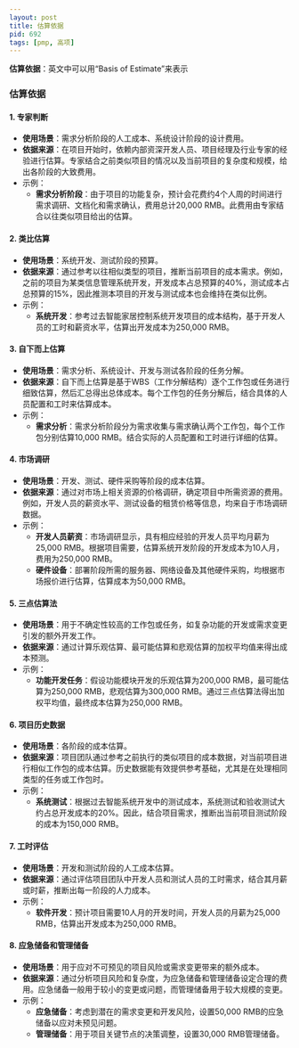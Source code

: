 ```yaml
---
layout: post
title: 估算依据
pid: 692
tags: [pmp, 高项]
---
```


**估算依据**：英文中可以用“Basis of Estimate”来表示

### **估算依据**

#### **1. 专家判断**

- **使用场景**：需求分析阶段的人工成本、系统设计阶段的设计费用。
- **依据来源**：在项目开始时，依赖内部资深开发人员、项目经理及行业专家的经验进行估算。专家结合之前类似项目的情况以及当前项目的复杂度和规模，给出各阶段的大致费用。
- 示例：
  - **需求分析阶段**：由于项目的功能复杂，预计会花费约4个人周的时间进行需求调研、文档化和需求确认，费用总计20,000 RMB。此费用由专家结合以往类似项目给出的估算。

#### **2. 类比估算**

- **使用场景**：系统开发、测试阶段的预算。
- **依据来源**：通过参考以往相似类型的项目，推断当前项目的成本需求。例如，之前的项目为某类信息管理系统开发，开发成本占总预算的40%，测试成本占总预算的15%，因此推测本项目的开发与测试成本也会维持在类似比例。
- 示例：
  - **系统开发**：参考过去智能家居控制系统开发项目的成本结构，基于开发人员的工时和薪资水平，估算出开发成本为250,000 RMB。

#### **3. 自下而上估算**

- **使用场景**：需求分析、系统设计、开发与测试各阶段的任务分解。
- **依据来源**：自下而上估算是基于WBS（工作分解结构）逐个工作包或任务进行细致估算，然后汇总得出总体成本。每个工作包的任务分解后，结合具体的人员配置和工时来估算成本。
- 示例：
  - **需求分析**：需求分析阶段分为需求收集与需求确认两个工作包，每个工作包分别估算10,000 RMB。结合实际的人员配置和工时进行详细的估算。

#### **4. 市场调研**

- **使用场景**：开发、测试、硬件采购等阶段的成本估算。
- **依据来源**：通过对市场上相关资源的价格调研，确定项目中所需资源的费用。例如，开发人员的薪资水平、测试设备的租赁价格等信息，均来自于市场调研数据。
- 示例：
  - **开发人员薪资**：市场调研显示，具有相应经验的开发人员平均月薪为25,000 RMB。根据项目需要，估算系统开发阶段的开发成本为10人月，费用为250,000 RMB。
  - **硬件设备**：部署阶段所需的服务器、网络设备及其他硬件采购，均根据市场报价进行估算，估算成本为50,000 RMB。

#### **5. 三点估算法**

- **使用场景**：用于不确定性较高的工作包或任务，如复杂功能的开发或需求变更引发的额外开发工作。
- **依据来源**：通过计算乐观估算、最可能估算和悲观估算的加权平均值来得出成本预测。
- 示例：
  - **功能开发任务**：假设功能模块开发的乐观估算为200,000 RMB，最可能估算为250,000 RMB，悲观估算为300,000 RMB。通过三点估算法得出加权平均值，最终成本估算为250,000 RMB。

#### **6. 项目历史数据**

- **使用场景**：各阶段的成本估算。
- **依据来源**：项目团队通过参考之前执行的类似项目的成本数据，对当前项目进行相似工作包的成本估算。历史数据能有效提供参考基础，尤其是在处理相同类型的任务或工作包时。
- 示例：
  - **系统测试**：根据过去智能系统开发中的测试成本，系统测试和验收测试大约占总开发成本的20%。因此，结合项目需求，推断出当前项目测试阶段的成本为150,000 RMB。

#### **7. 工时评估**

- **使用场景**：开发和测试阶段的人工成本估算。
- **依据来源**：通过评估项目团队中开发人员和测试人员的工时需求，结合其月薪或时薪，推断出每一阶段的人力成本。
- 示例：
  - **软件开发**：预计项目需要10人月的开发时间，开发人员的月薪为25,000 RMB，估算出开发成本为250,000 RMB。

#### **8. 应急储备和管理储备**

- **使用场景**：用于应对不可预见的项目风险或需求变更带来的额外成本。
- **依据来源**：通过分析项目风险和复杂度，为应急储备和管理储备设定合理的费用。应急储备一般用于较小的变更或问题，而管理储备用于较大规模的变更。
- 示例：
  - **应急储备**：考虑到潜在的需求变更和开发风险，设置50,000 RMB的应急储备以应对未预见问题。
  - **管理储备**：用于项目关键节点的决策调整，设置30,000 RMB管理储备。
